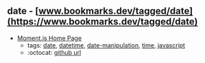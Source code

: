 date - [www.bookmarks.dev/tagged/date](https://www.bookmarks.dev/tagged/date)
---
* [Moment.js Home Page](http://momentjs.com/)
    * tags: [date](../tags/date.md), [datetime](../tags/datetime.md), [date-manipulation](../tags/date-manipulation.md), [time](../tags/time.md), [javascript](../tags/javascript.md)
    * :octocat: [github url](https://github.com/moment/moment/)
